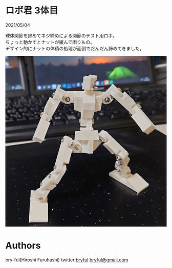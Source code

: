 ﻿# ロボ君 3体目

2021/05/04<br>

球体関節を諦めてネジ締めによる関節のテスト用ロボ。<br>
ちょっと動かすとナットが緩んで困りもの。<br>
デザイン的にナットの体積の処理が面倒でだんだん諦めてきました。

![robo3_1.jpg](robo3_1.jpg)

# Authors

bry-ful(Hiroshi Furuhashi)
twitter:[bryful](https://twitter.com/bryful)
bryful@gmail.com


